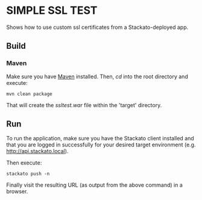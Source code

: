SIMPLE SSL TEST
===============

Shows how to use custom ssl certificates from a Stackato-deployed app.


Build
--------

### Maven

Make sure you have [Maven](http://maven.apache.org/ "Maven") installed.
Then, *cd* into the root directory and execute:

	mvn clean package

That will create the *ssltest.war* file within the 'target' directory.

Run
-------

To run the application, make sure you have the Stackato client installed and that you are logged in successfully for your desired target environment (e.g. http://api.stackato.local).

Then execute:

	stackato push -n 


Finally visit the resulting URL (as output from the above command) in a browser.
